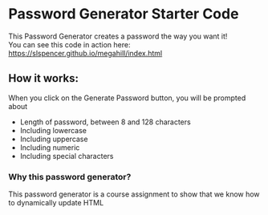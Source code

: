 # Password Generator Starter Code

This Password Generator creates a password the way you want it!  
You can see this code in action here:
https://slspencer.github.io/megahill/index.html

## How it works:  

When you click on the Generate Password button, 
you will be prompted about
* Length of password, between 8 and 128 characters
* Including lowercase
* Including uppercase
* Including numeric
* Including special characters

### Why this password generator?

This password generator is a course assignment to show that we know how to dynamically update HTML
